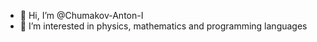 - 👋 Hi, I’m @Chumakov-Anton-I
- 👀 I’m interested in physics, mathematics and programming languages
<!--- - 🌱 I’m currently learning ... --->
<!--- - 💞️ I’m looking to collaborate on ... --->
<!--- - 📫 How to reach me ... --->
<!--- - 😄 Pronouns: ... --->
<!--- - ⚡ Fun fact: ... --->

<!---
Chumakov-Anton-I/Chumakov-Anton-I is a ✨ special ✨ repository because its `README.md` (this file) appears on your GitHub profile.
You can click the Preview link to take a look at your changes.
--->
